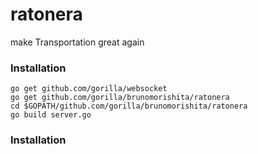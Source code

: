 # ratonera
make Transportation great again

### Installation
    go get github.com/gorilla/websocket
    go get github.com/gorilla/brunomorishita/ratonera
    cd $GOPATH/github.com/gorilla/brunomorishita/ratonera
    go build server.go

### Installation
